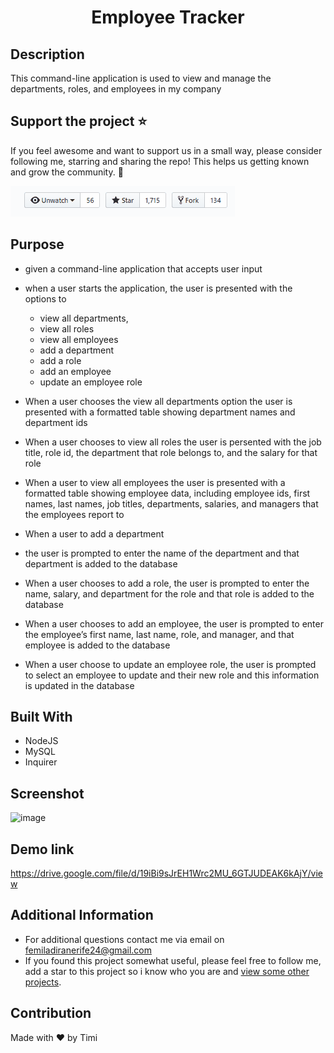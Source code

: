 <h1 align="center">Employee Tracker</h1>

## Description
This command-line application is used to view and manage the departments, roles, and employees in my company

## Support the project ⭐
If you feel awesome and want to support us in a small way, please consider following me, starring and sharing the repo! This helps us getting known and grow the community. 🙏
 
 ![image](https://raw.githubusercontent.com/lusaxweb/vuesax/master/public/github-vuesax-star.gif)

## Purpose

- given a command-line application that accepts user input
- when a user starts the application, the user is presented with the options to
   - view all departments, 
   - view all roles 
   - view all employees
   - add a department
   - add a role
   - add an employee
   - update an employee role 

- When a user chooses the view all departments option the user is presented with a formatted table showing department names and department ids
- When a user chooses to view all roles the user is persented with the job title, role id, the department that role belongs to, and the salary for that role
- When a user to view all employees the user is presented with a formatted table showing employee data, including employee ids, first names, last names, job titles, departments, salaries, and managers that the employees report to
- When a user to add a department
- the user is prompted to enter the name of the department and that department is added to the database
- When a user chooses to add a role, the user is prompted to enter the name, salary, and department for the role and that role is added to the database
- When a user chooses to add an employee, the user is prompted to enter the employee’s first name, last name, role, and manager, and that employee is added to the database
- When a user choose to update an employee role, the user is  prompted to select an employee to update and their new role and this information is updated in the database



## Built With
* NodeJS
* MySQL
* Inquirer


## Screenshot
![image](https://user-images.githubusercontent.com/104241247/197381175-469ae85e-d46a-4d33-9d30-197ae34c3fc5.png)



## Demo link
https://drive.google.com/file/d/19iBi9sJrEH1Wrc2MU_6GTJUDEAK6kAjY/view

## Additional Information
- For additional questions contact me via email on [femiladiranerife24@gmail.com](mailto:femiladiranerife24@gmail.com)
- If you found this project somewhat useful, please feel free to follow me, add a star to this project so i know who you are and [view some other projects](https://github.com/FOR-TIMI/). 

## Contribution
Made with ❤️ by Timi

